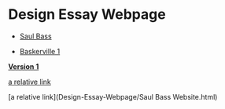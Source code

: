 # Design Essay Webpage

- [Saul Bass](https://scott-mccabe.github.io/Design-Essay-Webpage/Saul%20Bass%20Website.html)

- [Baskerville 1](https://scott-mccabe.github.io/john_baskerville/baskerville1.html)

**[Version 1](https://eleventhirty.github.io/john_baskerville/baskerville1.html)**  

[a relative link](Saul%20Bass%20Website.html)

[a relative link](Design-Essay-Webpage/Saul Bass Website.html)

      
